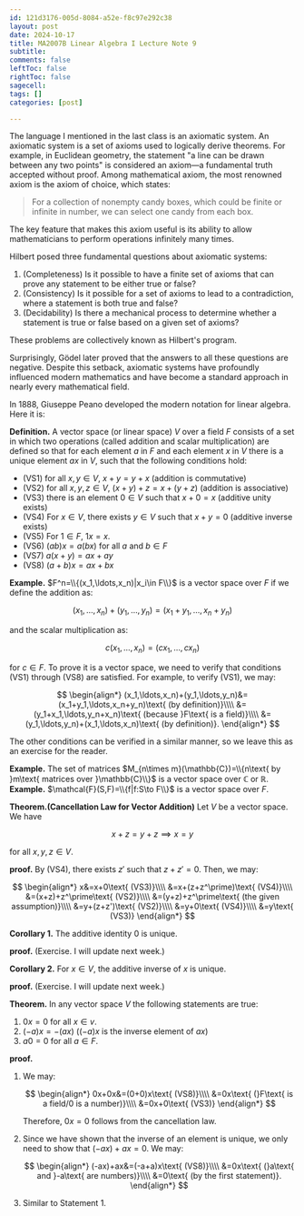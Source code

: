 ```yaml
---
id: 121d3176-005d-8084-a52e-f8c97e292c38
layout: post
date: 2024-10-17
title: MA2007B Linear Algebra I Lecture Note 9
subtitle: 
comments: false
leftToc: false
rightToc: false
sagecell: 
tags: []
categories: [post]

---
```


The language I mentioned in the last class is an axiomatic system. An axiomatic system is a set of axioms used to logically derive theorems. For example, in Euclidean geometry, the statement "a line can be drawn between any two points" is considered an axiom—a fundamental truth accepted without proof. Among mathematical axiom, the most renowned axiom is the axiom of choice, which states:


> For a collection of nonempty candy boxes, which could be finite or infinite in number, we can select one candy from each box.


The key feature that makes this axiom useful is its ability to allow mathematicians to perform operations infinitely many times.


Hilbert posed three fundamental questions about axiomatic systems:

1. (Completeness) Is it possible to have a finite set of axioms that can prove any statement to be either true or false?
2. (Consistency) Is it possible for a set of axioms to lead to a contradiction, where a statement is both true and false?
3. (Decidability) Is there a mechanical process to determine whether a statement is true or false based on a given set of axioms?

These problems are collectively known as Hilbert's program.


Surprisingly, Gödel later proved that the answers to all these questions are negative. Despite this setback, axiomatic systems have profoundly influenced modern mathematics and have become a standard approach in nearly every mathematical field.


In 1888, Giuseppe Peano developed the modern notation for linear algebra. Here it is:


**Definition.** A vector space (or linear space) $V$ over a field $F$ consists of a set in which two operations (called addition and scalar multiplication) are defined so that for each element $a$ in $F$ and each element $x$ in $V$ there is a unique element $ax$ in $V$, such that the following conditions hold:

- (VS1) for all $x,y\in V$, $x+y=y+x$ (addition is commutative)
- (VS2) for all $x,y,z\in V$, $(x+y)+z=x+(y+z)$ (addition is associative)
- (VS3) there is an element $0\in V$ such that $x+0=x$ (additive unity exists)
- (VS4) For $x\in V$, there exists $y\in V$ such that $x+y=0$ (additive inverse exists)
- (VS5) For $1\in F$, $1x=x$.
- (VS6) $(ab)x=a(bx)$ for all $a$ and $b\in F$
- (VS7) $a(x+y)=ax+ay$
- (VS8) $(a+b)x=ax+bx$

**Example.** $F^n=\\{(x_1,\ldots,x_n)|x_i\in F\\}$ is a vector space over $F$ if we define the addition as:


$$
(x_1,\ldots,x_n)+(y_1,\ldots,y_n)=(x_1+y_1,\ldots,x_n+y_n)
$$


and the scalar multiplication as:


$$
c(x_1,\ldots,x_n)=(cx_1,\ldots,cx_n)
$$


for $c\in F$. To prove it is a vector space, we need to verify that conditions (VS1) through (VS8) are satisfied. For example, to verify (VS1), we may:


$$
\begin{align*}
(x_1,\ldots,x_n)+(y_1,\ldots,y_n)&=(x_1+y_1,\ldots,x_n+y_n)\text{ (by definition)}\\\\
&=(y_1+x_1,\ldots,y_n+x_n)\text{ (because }F\text{ is a field)}\\\\
&=(y_1,\ldots,y_n)+(x_1,\ldots,x_n)\text{ (by definition)}.
\end{align*}
$$


The other conditions can be verified in a similar manner, so we leave this as an exercise for the reader.


**Example.** The set of matrices $M_{n\times m}(\mathbb{C})=\\{n\text{ by }m\text{ matrices over }\mathbb{C}\\}$ is a vector space over $\mathbb{C}$ or $\mathbb{R}$.
**Example.** $\mathcal{F}(S,F)=\\{f|f:S\to F\\}$  is a vector space over $F$.


**Theorem.(Cancellation Law for Vector Addition)** Let $V$ be a vector space. We have


$$
x+z=y+z\implies x=y
$$


for all $x,y,z\in V$.


**proof.** By (VS4), there exists $z'$ such that $z+z'=0$.  Then, we may:


$$
\begin{align*}
x&=x+0\text{ (VS3)}\\\\
&=x+(z+z^\prime)\text{ (VS4)}\\\\
&=(x+z)+z^\prime\text{ (VS2)}\\\\
&=(y+z)+z^\prime\text{ (the given assumption)}\\\\
&=y+(z+z')\text{ (VS2)}\\\\
&=y+0\text{ (VS4)}\\\\
&=y\text{ (VS3)}
\end{align*}
$$


**Corollary 1.** The additive identity $0$ is unique.


**proof.** (Exercise. I will update next week.)


**Corollary 2.** For $x\in V$, the additive inverse of $x$ is unique.


**proof.** (Exercise. I will update next week.)


**Theorem.** In any vector space $V$ the following statements are true:

1. $0x=0$ for all $x\in v$.
2. $(-a)x=-(ax)$ ($(-a)x$ is the inverse element of $ax$)
3. $a 0=0$ for all $a\in F$.

**proof.**

1. We may:

	$$
	\begin{align*}
	0x+0x&=(0+0)x\text{ (VS8)}\\\\
	&=0x\text{ (}F\text{ is a field/0 is a number)}\\\\
	&=0x+0\text{ (VS3)}
	\end{align*}
	$$


	Therefore, $0x=0$ follows from the cancellation law.

2. Since we have shown that the inverse of an element is unique, we only need to show that $(-ax)+ax=0$. We may:

	$$
	\begin{align*}
	(-ax)+ax&=(-a+a)x\text{ (VS8)}\\\\
	&=0x\text{ (}a\text{ and }-a\text{ are numbers)}\\\\
	&=0\text{ (by the first statement)}.
	\end{align*}
	$$

3. Similar to Statement $1$.
